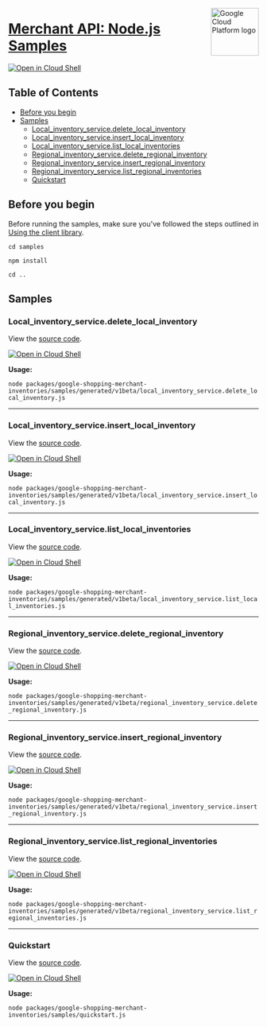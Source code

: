 [//]: # "This README.md file is auto-generated, all changes to this file will be lost."
[//]: # "To regenerate it, use `python -m synthtool`."
<img src="https://avatars2.githubusercontent.com/u/2810941?v=3&s=96" alt="Google Cloud Platform logo" title="Google Cloud Platform" align="right" height="96" width="96"/>

# [Merchant API: Node.js Samples](https://github.com/googleapis/google-cloud-node)

[![Open in Cloud Shell][shell_img]][shell_link]



## Table of Contents

* [Before you begin](#before-you-begin)
* [Samples](#samples)
  * [Local_inventory_service.delete_local_inventory](#local_inventory_service.delete_local_inventory)
  * [Local_inventory_service.insert_local_inventory](#local_inventory_service.insert_local_inventory)
  * [Local_inventory_service.list_local_inventories](#local_inventory_service.list_local_inventories)
  * [Regional_inventory_service.delete_regional_inventory](#regional_inventory_service.delete_regional_inventory)
  * [Regional_inventory_service.insert_regional_inventory](#regional_inventory_service.insert_regional_inventory)
  * [Regional_inventory_service.list_regional_inventories](#regional_inventory_service.list_regional_inventories)
  * [Quickstart](#quickstart)

## Before you begin

Before running the samples, make sure you've followed the steps outlined in
[Using the client library](https://github.com/googleapis/google-cloud-node#using-the-client-library).

`cd samples`

`npm install`

`cd ..`

## Samples



### Local_inventory_service.delete_local_inventory

View the [source code](https://github.com/googleapis/google-cloud-node/blob/master/packages/google-shopping-merchant-inventories/samples/generated/v1beta/local_inventory_service.delete_local_inventory.js).

[![Open in Cloud Shell][shell_img]](https://console.cloud.google.com/cloudshell/open?git_repo=https://github.com/googleapis/google-cloud-node&page=editor&open_in_editor=packages/google-shopping-merchant-inventories/samples/generated/v1beta/local_inventory_service.delete_local_inventory.js,samples/README.md)

__Usage:__


`node packages/google-shopping-merchant-inventories/samples/generated/v1beta/local_inventory_service.delete_local_inventory.js`


-----




### Local_inventory_service.insert_local_inventory

View the [source code](https://github.com/googleapis/google-cloud-node/blob/master/packages/google-shopping-merchant-inventories/samples/generated/v1beta/local_inventory_service.insert_local_inventory.js).

[![Open in Cloud Shell][shell_img]](https://console.cloud.google.com/cloudshell/open?git_repo=https://github.com/googleapis/google-cloud-node&page=editor&open_in_editor=packages/google-shopping-merchant-inventories/samples/generated/v1beta/local_inventory_service.insert_local_inventory.js,samples/README.md)

__Usage:__


`node packages/google-shopping-merchant-inventories/samples/generated/v1beta/local_inventory_service.insert_local_inventory.js`


-----




### Local_inventory_service.list_local_inventories

View the [source code](https://github.com/googleapis/google-cloud-node/blob/master/packages/google-shopping-merchant-inventories/samples/generated/v1beta/local_inventory_service.list_local_inventories.js).

[![Open in Cloud Shell][shell_img]](https://console.cloud.google.com/cloudshell/open?git_repo=https://github.com/googleapis/google-cloud-node&page=editor&open_in_editor=packages/google-shopping-merchant-inventories/samples/generated/v1beta/local_inventory_service.list_local_inventories.js,samples/README.md)

__Usage:__


`node packages/google-shopping-merchant-inventories/samples/generated/v1beta/local_inventory_service.list_local_inventories.js`


-----




### Regional_inventory_service.delete_regional_inventory

View the [source code](https://github.com/googleapis/google-cloud-node/blob/master/packages/google-shopping-merchant-inventories/samples/generated/v1beta/regional_inventory_service.delete_regional_inventory.js).

[![Open in Cloud Shell][shell_img]](https://console.cloud.google.com/cloudshell/open?git_repo=https://github.com/googleapis/google-cloud-node&page=editor&open_in_editor=packages/google-shopping-merchant-inventories/samples/generated/v1beta/regional_inventory_service.delete_regional_inventory.js,samples/README.md)

__Usage:__


`node packages/google-shopping-merchant-inventories/samples/generated/v1beta/regional_inventory_service.delete_regional_inventory.js`


-----




### Regional_inventory_service.insert_regional_inventory

View the [source code](https://github.com/googleapis/google-cloud-node/blob/master/packages/google-shopping-merchant-inventories/samples/generated/v1beta/regional_inventory_service.insert_regional_inventory.js).

[![Open in Cloud Shell][shell_img]](https://console.cloud.google.com/cloudshell/open?git_repo=https://github.com/googleapis/google-cloud-node&page=editor&open_in_editor=packages/google-shopping-merchant-inventories/samples/generated/v1beta/regional_inventory_service.insert_regional_inventory.js,samples/README.md)

__Usage:__


`node packages/google-shopping-merchant-inventories/samples/generated/v1beta/regional_inventory_service.insert_regional_inventory.js`


-----




### Regional_inventory_service.list_regional_inventories

View the [source code](https://github.com/googleapis/google-cloud-node/blob/master/packages/google-shopping-merchant-inventories/samples/generated/v1beta/regional_inventory_service.list_regional_inventories.js).

[![Open in Cloud Shell][shell_img]](https://console.cloud.google.com/cloudshell/open?git_repo=https://github.com/googleapis/google-cloud-node&page=editor&open_in_editor=packages/google-shopping-merchant-inventories/samples/generated/v1beta/regional_inventory_service.list_regional_inventories.js,samples/README.md)

__Usage:__


`node packages/google-shopping-merchant-inventories/samples/generated/v1beta/regional_inventory_service.list_regional_inventories.js`


-----




### Quickstart

View the [source code](https://github.com/googleapis/google-cloud-node/blob/master/packages/google-shopping-merchant-inventories/samples/quickstart.js).

[![Open in Cloud Shell][shell_img]](https://console.cloud.google.com/cloudshell/open?git_repo=https://github.com/googleapis/google-cloud-node&page=editor&open_in_editor=packages/google-shopping-merchant-inventories/samples/quickstart.js,samples/README.md)

__Usage:__


`node packages/google-shopping-merchant-inventories/samples/quickstart.js`






[shell_img]: https://gstatic.com/cloudssh/images/open-btn.png
[shell_link]: https://console.cloud.google.com/cloudshell/open?git_repo=https://github.com/googleapis/google-cloud-node&page=editor&open_in_editor=samples/README.md
[product-docs]: https://developers.google.com/merchant/api
